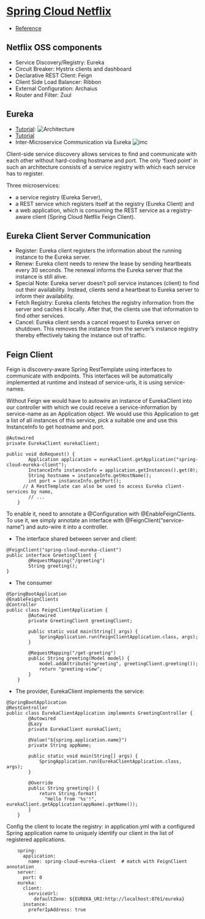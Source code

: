 # [Spring Cloud Netflix](https://spring.io/projects/spring-cloud-netflix)
- [Reference](https://docs.spring.io/spring-cloud-netflix/docs/2.2.5.RELEASE/reference/html/)

## Netflix OSS components
- Service Discovery/Registry: Eureka 
- Circuit Breaker: Hystrix clients and dashboard
- Declarative REST Client: Feign 
- Client Side Load Balancer: Ribbon
- External Configuration: Archaius
- Router and Filter: Zuul

## Eureka
- [Tutorial](https://medium.com/swlh/spring-cloud-service-discovery-with-eureka-16f32068e5c7): 
![Architecture](https://miro.medium.com/max/700/1*ITGONeSNR8GBm-UznTNODA.png)
- [Tutorial](https://www.baeldung.com/spring-cloud-netflix-eureka)
- Inter-Microservice Communication via Eureka
![imc](https://miro.medium.com/max/700/1*_twIuTE0ll6IB9C0TT0bfg.png)

Client-side service discovery allows services to find and communicate with each other without hard-coding hostname and port. The only ‘fixed point' in such an architecture consists of a service registry with which each service has to register.

Three microservices:
- a service registry (Eureka Server),
- a REST service which registers itself at the registry (Eureka Client) and
- a web application, which is consuming the REST service as a registry-aware client (Spring Cloud Netflix Feign Client).
    
## Eureka Client Server Communication
- Register: Eureka client registers the information about the running instance to the Eureka server.
- Renew: Eureka client needs to renew the lease by sending heartbeats every 30 seconds. The renewal informs the Eureka server that the instance is still alive.
- Special Note: Eureka server doesn’t poll service instances (client) to find out their availability. Instead, clients send a heartbeat to Eureka server to inform their availability.
- Fetch Registry: Eureka clients fetches the registry information from the server and caches it locally. After that, the clients use that information to find other services.
- Cancel: Eureka client sends a cancel request to Eureka server on shutdown. This removes the instance from the server’s instance registry thereby effectively taking the instance out of traffic.


## Feign Client
Feign is discovery-aware Spring RestTemplate using interfaces to communicate with endpoints. This interfaces will be automatically implemented at runtime and instead of service-urls, it is using service-names.

Without Feign we would have to autowire an instance of EurekaClient into our controller with which we could receive a service-information by service-name as an Application object. We would use this Application to get a list of all instances of this service, pick a suitable one and use this InstanceInfo to get hostname and port. 
```
@Autowired
private EurekaClient eurekaClient;
	 
public void doRequest() {
	    Application application = eurekaClient.getApplication("spring-cloud-eureka-client");
	    InstanceInfo instanceInfo = application.getInstances().get(0);
	    String hostname = instanceInfo.getHostName();
	    int port = instanceInfo.getPort();
      // A RestTemplate can also be used to access Eureka client-services by name,
	    // ...
	}
```
To enable it, need to annotate a @Configuration with @EnableFeignClients. 
To use it, we simply annotate an interface with @FeignClient(“service-name”) and auto-wire it into a controller.

- The interface shared between server and client:
```
@FeignClient("spring-cloud-eureka-client")
public interface GreetingClient {
	    @RequestMapping("/greeting")
	    String greeting();
}
```

- The consumer
```
@SpringBootApplication
@EnableFeignClients
@Controller
public class FeignClientApplication {
	    @Autowired
	    private GreetingClient greetingClient;
	 
	    public static void main(String[] args) {
	        SpringApplication.run(FeignClientApplication.class, args);
	    }
	 
	    @RequestMapping("/get-greeting")
	    public String greeting(Model model) {
	        model.addAttribute("greeting", greetingClient.greeting());
	        return "greeting-view";
	    }
	}
```
- The provider, EurekaClient implements the service:
```
@SpringBootApplication
@RestController
public class EurekaClientApplication implements GreetingController { 
	    @Autowired
	    @Lazy
	    private EurekaClient eurekaClient;
	 
	    @Value("${spring.application.name}")
	    private String appName;
	 
	    public static void main(String[] args) {
	        SpringApplication.run(EurekaClientApplication.class, args);
	    }
	 
	    @Override
	    public String greeting() {
	        return String.format(
	          "Hello from '%s'!", eurekaClient.getApplication(appName).getName());
	    }
	}
```
Config the client to locate the registry: in application.yml with a configured Spring application name to uniquely identify our client in the list of registered applications.
```
	spring:
	  application:
	    name: spring-cloud-eureka-client  # match with FeignClient annotation
	server:
	  port: 0
	eureka:
	  client:
	    serviceUrl:
	      defaultZone: ${EUREKA_URI:http://localhost:8761/eureka}
	  instance:
	    preferIpAddress: true
```




    
